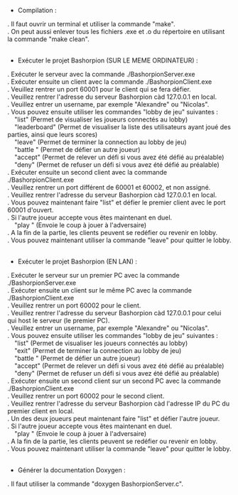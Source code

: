 - Compilation : <br>

. Il faut ouvrir un terminal et utiliser la commande "make". <br>
. On peut aussi enlever tous les fichiers .exe et .o du répertoire en utilisant 
la commande "make clean". <br><br>


- Exécuter le projet Bashorpion (SUR LE MEME ORDINATEUR) : <br>

. Exécuter le serveur avec la commande ./BashorpionServer.exe <br>
. Exécuter ensuite un client avec la commande ./BashorpionClient.exe <br>
. Veuillez rentrer un port 60001 pour le client qui se fera défier.<br>
. Veuillez rentrer l'adresse du serveur Bashorpion càd 127.0.0.1 en local.<br>
. Veuillez entrer un username, par exemple "Alexandre" ou "Nicolas". <br>
. Vous pouvez ensuite utiliser les commandes "lobby de jeu" suivantes : <br>
&nbsp;&nbsp;&nbsp;&nbsp;"list" (Permet de visualiser les joueurs connectés au lobby) <br>
&nbsp;&nbsp;&nbsp;&nbsp;"leaderboard" (Permet de visualiser la liste des utilisateurs ayant joué des parties, ainsi que leurs scores) <br>
&nbsp;&nbsp;&nbsp;&nbsp;"leave" (Permet de terminer la connection au lobby de jeu) <br>
&nbsp;&nbsp;&nbsp;&nbsp;"battle <nomDuJoueur>" (Permet de défier un autre joueur) <br>
&nbsp;&nbsp;&nbsp;&nbsp;"accept" (Permet de relever un défi si vous avez été défié au préalable) <br>
&nbsp;&nbsp;&nbsp;&nbsp;"deny" (Permet de refuser un défi si vous avez été défié au préalable) <br>
. Exécuter ensuite un second client avec la commande ./BashorpionClient.exe <br>
. Veuillez rentrer un port différent de 60001 et 60002, et non assigné. <br>
. Veuillez rentrer l'adresse du serveur Bashorpion càd 127.0.0.1 en local. <br>
. Vous pouvez maintenant faire "list" et défier le premier client avec le port 60001 d'ouvert. <br>
. Si l'autre joueur accepte vous êtes maintenant en duel. <br>
&nbsp;&nbsp;&nbsp;&nbsp;"play <caseDuCoup>" (Envoie le coup à jouer à l'adversaire) <br>
. A la fin de la partie, les clients peuvent se redéfier ou revenir en lobby. <br>
. Vous pouvez maintenant utiliser la commande "leave" pour quitter le lobby.<br><br>


- Exécuter le projet Bashorpion (EN LAN) : <br>

. Exécuter le serveur sur un premier PC avec la commande ./BashorpionServer.exe <br>
. Exécuter ensuite un client sur le même PC avec la commande ./BashorpionClient.exe <br>
. Veuillez rentrer un port 60002 pour le client.<br>
. Veuillez rentrer l'adresse du serveur Bashorpion càd 127.0.0.1 pour celui qui host le serveur (le premier PC).<br>
. Veuillez entrer un username, par exemple "Alexandre" ou "Nicolas". <br>
. Vous pouvez ensuite utiliser les commandes "lobby de jeu" suivantes : <br>
&nbsp;&nbsp;&nbsp;&nbsp;"list" (Permet de visualiser les joueurs connectés au lobby) <br>
&nbsp;&nbsp;&nbsp;&nbsp;"exit" (Permet de terminer la connection au lobby de jeu) <br>
&nbsp;&nbsp;&nbsp;&nbsp;"battle <nomDuJoueur>" (Permet de défier un autre joueur) <br>
&nbsp;&nbsp;&nbsp;&nbsp;"accept" (Permet de relever un défi si vous avez été défié au préalable) <br>
&nbsp;&nbsp;&nbsp;&nbsp;"deny" (Permet de refuser un défi si vous avez été défié au préalable) <br>
. Exécuter ensuite un second client sur un second PC avec la commande ./BashorpionClient.exe <br>
. Veuillez rentrer un port 60002 pour le second client.<br>
. Veuillez rentrer l'adresse du serveur Bashorpion càd l'adresse IP du PC du premier client en local. <br>
. Un des deux joueurs peut maintenant faire "list" et défier l'autre joueur. <br>
. Si l'autre joueur accepte vous êtes maintenant en duel. <br>
&nbsp;&nbsp;&nbsp;&nbsp;"play <caseDuCoup>" (Envoie le coup à jouer à l'adversaire) <br>
. A la fin de la partie, les clients peuvent se redéfier ou revenir en lobby. <br>
. Vous pouvez maintenant utiliser la commande "leave" pour quitter le lobby.<br><br>


- Générer la documentation Doxygen : <br>

. Il faut utiliser la commande "doxygen BashorpionServer.c". <br>
